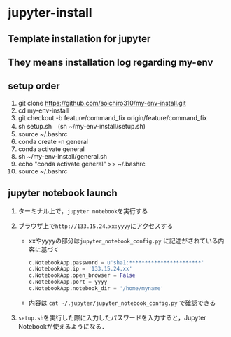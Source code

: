 # jupyter-install

## Template installation for jupyter
## They means installation log regarding my-env

## setup order

1. git clone https://github.com/soichiro310/my-env-install.git
1. cd my-env-install
1. git checkout -b feature/command_fix origin/feature/command_fix
1. sh setup.sh　(sh ~/my-env-install/setup.sh)
1. source ~/.bashrc
1. conda create -n general
1. conda activate general
1. sh ~/my-env-install/general.sh
1. echo "conda activate general" >> ~/.bashrc
1. source ~/.bashrc

## jupyter notebook launch
1. ターミナル上で，```jupyter notebook```を実行する

1. ブラウザ上で```http://133.15.24.xx:yyyy```にアクセスする 
    * xxやyyyyの部分は```jupyter_notebook_config.py``` に記述がされている内容に基づく
        ```python
        c.NotebookApp.password = u'sha1:***********************'
        c.NotebookApp.ip = '133.15.24.xx'
        c.NotebookApp.open_browser = False
        c.NotebookApp.port = yyyy 
        c.NotebookApp.notebook_dir = '/home/myname'
        ```
    * 内容は ```cat ~/.jupyter/jupyter_notebook_config.py``` で確認できる

3. ```setup.sh```を実行した際に入力したパスワードを入力すると，Jupyter Notebookが使えるようになる．

